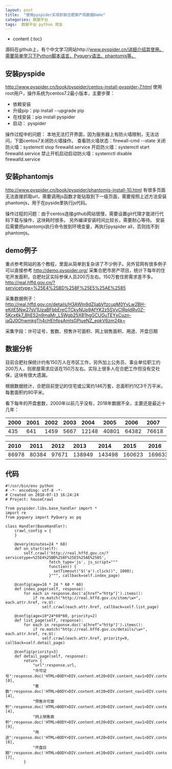 ```yaml
---
layout: post
title:  "使用pyspider实现抓取合肥房产局数据Demo"
categories: 数据平台
tags:  数据平台 python 爬虫 
---
```


* content
{:toc}



源码在github上，有个中文学习网站http://www.pyspider.cn/详细介绍其使用。需要简单学习下Python脚本语言、Pyquery语法、phantomjs等。

## 安装pyspide

http://www.pyspider.cn/book/pyspider/centos-install-pyspider-7.html
使用root用户，操作系统为centos7.2最小版本，主要步骤：

* 依赖安装
* 升级pip：pip install --upgrade pip
* 在线安装：pip install pyspider
* 启动： pyspider

操作过程中的问题：
本地无法打开界面，因为服务器上有防火墙限制，无法访问，下面centos7关闭防火墙操作。
查看防火墙状态：firewall-cmd    --state
关闭防火墙：systemctl  stop   firewalld.service
开启防火墙：systemctl  start   firewalld.service
禁止开机启动启动防火墙：systemctl   disable   firewalld.service

## 安装phantomjs

http://www.pyspider.cn/book/pyspider/phantomjs-install-10.html
有很多页面无法直接抓取url，需要调用js函数才能钻取到下一级页面，需要按照上述方法安装phantomjs，用于在pyside里执行js代码。

操作过程的问题：由于centos连接github网站很慢，需要设置git代理才能进行代码下载与操作，这块耗时很多。
另外编译安装时间比较长，需要耐心等待。
安装后需要把phantomjs执行命令放到环境变量，再执行pyspider all，否则找不到phantomjs。

## demo例子

重点参考网站的各个教程，里面从简单到复杂讲了不少例子。另外官网有很多例子可以直接参考
http://demo.pyspider.org/
采集合肥市房产项目，统计下每年的住宅开发面积。合肥社区实际参保人员200万左右。150万套住房需求差不多。
http://real.hffd.gov.cn/?servicetype=%25E4%25BD%258F%25E5%25AE%2585

采集数据例子：http://real.hffd.gov.cn/details/H3AWIn9dZliabVfzcupM0YyLw2BH-eKjtE5Nw27sV1UzaBFbbEreCTCkyNUp9AfYK2z5SVvClRpIdRv0Z-5Kcx6k7_8hES2n9maMr_L5Wgb25X81hgGCUGuTEYxCuzn-iaQJ0OhwmkgTh4cHEhfpsAmtsGPjueNZ_epkV6zm24k=

采集字段：许可证号，套数、预售许可面积、网上销售面积、用途、开盘日期

## 数据分析
目前合肥社保统计约有150万人在市区工作，另外加上公务员、事业单位职工约200万人，则房屋需求应该在150万左右。实际上很多人在合肥工作但没有交社保，这块有很大遗漏。

根据数据统计，合肥目前登记的住宅或公寓约146万套，总面积约1亿3千万平米，每套面积约90平米。

看下每年的开盘套数，2000年以前几乎没有，2018年数据不全，主要还是最近十几年：

|2000 |2001 |2002 |2003 |2004 |2005 |2006 |2007 |2008 |2009 |
|:----|:----|:----|:----|:----|:----|:----|:----|:----|:----|
|435  |641  |1459 |5667 |12148|40801|64382|76618|89192|95065|

|2010 |2011 |2012 |2013  |2014  |2015  |2016  | 2017 | 2018|
|:----|:----|:----|:---- |:---- |:---- |:---- |:---- |:----|
|86978|80384|97671|138949|143498|160623|169633|128277|69107|


## 代码

```
#!/usr/bin/env python
# -*- encoding: utf-8 -*-
# Created on 2018-07-13 16:24:24
# Project: houseCrawl

from pyspider.libs.base_handler import *
import re
from pyquery import PyQuery as pq

class Handler(BaseHandler):
    crawl_config = {
    }

    @every(minutes=24 * 60)
    def on_start(self):
        self.crawl('http://real.hffd.gov.cn/?servicetype=%25E4%25BD%258F%25E5%25AE%2585',
                   fetch_type='js', js_script="""
                   function() {
                     setTimeout("$('a').click()", 1000);
                   }""", callback=self.index_page)

    @config(age=10 * 24 * 60 * 60)
    def index_page(self, response):
        for each in response.doc('a[href^="http"]').items():
            if re.match("http://real.hffd.gov.cn/item/\w+", each.attr.href, re.U):
                self.crawl(each.attr.href, callback=self.list_page)
    
    @config(age=10*24*60*60, priority=2)
    def list_page(self, response):
        for each in response.doc('a[href^="http"]').items():
            if re.match("http://real.hffd.gov.cn/details/\w+", each.attr.href, re.U):
                self.crawl(each.attr.href, priority=9, callback=self.detail_page)
            
    @config(priority=3)
    def detail_page(self, response):
        return {
            "url":response.url,
            "许可证号":response.doc('HTML>BODY>DIV.content.mt20>DIV.content_nav1>DIV.content_xiangx>UL>LI.rbg_1>P>SPAN').text().split()[0],
            "套数":response.doc('HTML>BODY>DIV.content.mt20>DIV.content_nav1>DIV.content_xiangx>UL>LI>P>SPAN').text().split()[4],
            "预售许可面积":response.doc('HTML>BODY>DIV.content.mt20>DIV.content_nav1>DIV.content_xiangx>UL>LI.rbg_1>P>SPAN').text().split()[4],
            "网上销售面积":response.doc('HTML>BODY>DIV.content.mt20>DIV.content_nav1>DIV.content_xiangx>UL>LI>P>SPAN').text().split()[9],
            "用途":response.doc('HTML>BODY>DIV.content.mt20>DIV.content_nav1>DIV.content_xiangx>UL>LI.rbg_1>P>SPAN').text().split()[6],
            "开盘日期":response.doc('HTML>BODY>DIV.content.mt20>DIV.content_nav1>DIV.content_xiangx>UL>LI.rbg_1>P>SPAN').text().split()[7],
        }
```